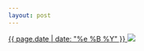 ```yaml
---
layout: post
---
```


<p>
  <a href="/167">
    <time>{{ page.date | date: "%e %B %Y" }}</time>
    <img src="{{ site.assets_url }}/167.jpg">
  </a>
  
</p>

